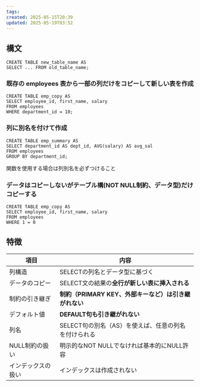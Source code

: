 ```yaml
---
tags: 
created: 2025-05-15T20:39
updated: 2025-05-19T03:52
---
```


## 構文
```
CREATE TABLE new_table_name AS
SELECT ... FROM old_table_name;
```


### 既存の employees 表から一部の列だけをコピーして新しい表を作成
```
CREATE TABLE emp_copy AS
SELECT employee_id, first_name, salary
FROM employees
WHERE department_id = 10;
```


###  列に別名を付けて作成
```
CREATE TABLE emp_summary AS
SELECT department_id AS dept_id, AVG(salary) AS avg_sal
FROM employees
GROUP BY department_id;

```

関数を使用する場合は列別名を必ずつけること

### データはコピーしないがテーブル構(NOT NULL制約、データ型)だけコピーする
```
CREATE TABLE emp_copy AS
SELECT employee_id, first_name, salary
FROM employees
WHERE 1 = 0
```

## 特徴

| 項目        | 内容                                 |
| --------- | ---------------------------------- |
| 列構造       | SELECTの列名とデータ型に基づく                 |
| データのコピー   | SELECT文の結果の**全行が新しい表に挿入される**       |
| 制約の引き継ぎ   | **制約（PRIMARY KEY、外部キーなど）は引き継がれない** |
| デフォルト値    | **DEFAULT句も引き継がれない**               |
| 列名        | SELECT句の別名（AS）を使えば、任意の列名を付けられる     |
| NULL制約の扱い | 明示的なNOT NULLでなければ基本的にNULL許容        |
| インデックスの扱い | インデックスは作成されない                      |
